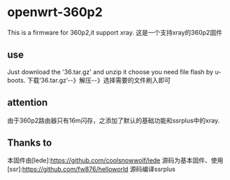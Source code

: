 # openwrt-360p2
This is a firmware for 360p2,it support xray.
这是一个支持xray的360p2固件
## use
Just download the '36.tar.gz' and unzip it choose you need file flash by u-boots.
下载‘36.tar.gz’--》解压--》选择需要的文件刷入即可
## attention 
由于360p2路由器只有16m闪存，之添加了默认的基础功能和ssrplus中的xray.
## Thanks to 
本固件由[lede]:https://github.com/coolsnowwolf/lede 源码为基本固件、使用[ssr]:https://github.com/fw876/helloworld 源码编译ssrplus
